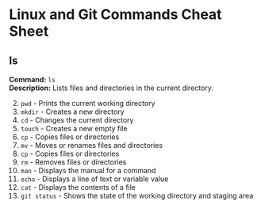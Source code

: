 # Linux and Git Commands Cheat Sheet

## ls  
**Command:** `ls`  
**Description:** Lists files and directories in the current directory.

2. `pwd` - Prints the current working directory
3. `mkdir` - Creates a new directory
4. `cd` - Changes the current directory
5. `touch` - Creates a new empty file
6. `cp` - Copies files or directories
7. `mv` - Moves or renames files and directories
8. `cp` - Copies files or directories
9. `rm` - Removes files or directories
10. `man` - Displays the manual for a command
11. `echo` - Displays a line of text or variable value
12. `cat` - Displays the contents of a file
13. `git status` - Shows the state of the working directory and staging area


